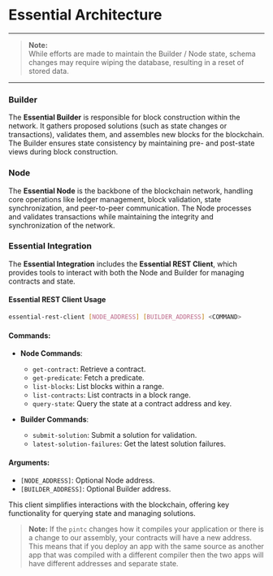 # Essential Architecture
---
> **Note:**  
> While efforts are made to maintain the Builder / Node state, schema changes may require wiping the database, resulting in a reset of stored data.
---

### Builder

The **Essential Builder** is responsible for block construction within the network. It gathers proposed solutions (such as state changes or transactions), validates them, and assembles new blocks for the blockchain. The Builder ensures state consistency by maintaining pre- and post-state views during block construction.

### Node

The **Essential Node** is the backbone of the blockchain network, handling core operations like ledger management, block validation, state synchronization, and peer-to-peer communication. The Node processes and validates transactions while maintaining the integrity and synchronization of the network.

### Essential Integration

The **Essential Integration** includes the **Essential REST Client**, which provides tools to interact with both the Node and Builder for managing contracts and state.

#### Essential REST Client Usage

```bash
essential-rest-client [NODE_ADDRESS] [BUILDER_ADDRESS] <COMMAND>
```

#### Commands:

- **Node Commands**:
    - `get-contract`: Retrieve a contract.
    - `get-predicate`: Fetch a predicate.
    - `list-blocks`: List blocks within a range.
    - `list-contracts`: List contracts in a block range.
    - `query-state`: Query the state at a contract address and key.
  
- **Builder Commands**:
    - `submit-solution`: Submit a solution for validation.
    - `latest-solution-failures`: Get the latest solution failures.

#### Arguments:

- `[NODE_ADDRESS]`: Optional Node address.
- `[BUILDER_ADDRESS]`: Optional Builder address.

This client simplifies interactions with the blockchain, offering key functionality for querying state and managing solutions.

> **Note:** If the `pintc` changes how it compiles your application or there is a change to our assembly, your contracts will have a new address. This means that if you deploy an app with the same source as another app that was compiled with a different compiler then the two apps will have different addresses and separate state.
